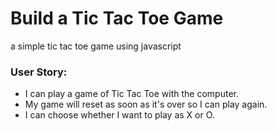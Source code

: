 # Build a Tic Tac Toe Game
a simple tic tac toe game using javascript

### User Story: 
- I can play a game of Tic Tac Toe with the computer.
- My game will reset as soon as it's over so I can play again.
- I can choose whether I want to play as X or O.
